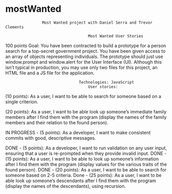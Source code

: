 # mostWanted
					Most Wanted project with Daniel Serra and Trevor Clements

										Most Wanted User Stories
100 points
Goal: You have been contracted to build a prototype for a person search for a top-secret government 
	project. You have been given access to an array of objects representing individuals. The prototype should just
	use window.prompt and window.alert for the User Interface (UI). Although this isn’t typical in production, you may 
	use only two files for this project, an HTML file and a JS file for the application.


									Technologies: JavaScript
										User stories:

(10 points): As a user, I want to be able to search for someone based on a single criterion.


(20 points): As a user, I want to be able look up someone’s immediate family members after I 
	find them with the program (display the names of the family members and their relation to the found person).


IN PROGRESS - (5 points): As a developer, I want to make consistent commits with good, descriptive messages.

DONE - (5 points): As a developer, I want to run validation on any user input, ensuring that a user is re-prompted when they provide invalid input.
DONE - (15 points): As a user, I want to be able to look up someone’s information after I find them with the program (display values for the various traits of the found person).
DONE - (20 points): As a user, I want to be able to search for someone based on 2-5 criteria.
Done - (25 points): As a user, I want to be able look up someone’s descendants after I find them with 
	the program (display the names of the descendants), using recursion.